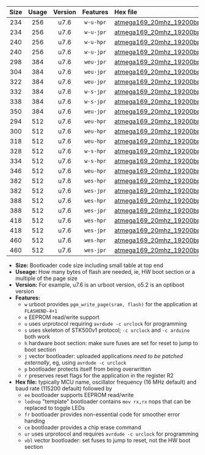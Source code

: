 |Size|Usage|Version|Features|Hex file|
|:-:|:-:|:-:|:-:|:--|
|234|256|u7.6|`w-u-hpr`|[atmega169_20mhz_19200bps_ur.hex](https://raw.githubusercontent.com/stefanrueger/urboot/main/atmega169_20mhz_19200bps_ur.hex)|
|234|256|u7.6|`w-u-jpr`|[atmega169_20mhz_19200bps_ur_vbl.hex](https://raw.githubusercontent.com/stefanrueger/urboot/main/atmega169_20mhz_19200bps_ur_vbl.hex)|
|240|256|u7.6|`w-u-hpr`|[atmega169_20mhz_19200bps_lednop_ur.hex](https://raw.githubusercontent.com/stefanrueger/urboot/main/atmega169_20mhz_19200bps_lednop_ur.hex)|
|240|256|u7.6|`w-u-jpr`|[atmega169_20mhz_19200bps_lednop_ur_vbl.hex](https://raw.githubusercontent.com/stefanrueger/urboot/main/atmega169_20mhz_19200bps_lednop_ur_vbl.hex)|
|298|384|u7.6|`weu-jpr`|[atmega169_20mhz_19200bps_ee_ur_vbl.hex](https://raw.githubusercontent.com/stefanrueger/urboot/main/atmega169_20mhz_19200bps_ee_ur_vbl.hex)|
|304|384|u7.6|`weu-jpr`|[atmega169_20mhz_19200bps_ee_lednop_ur_vbl.hex](https://raw.githubusercontent.com/stefanrueger/urboot/main/atmega169_20mhz_19200bps_ee_lednop_ur_vbl.hex)|
|322|384|u7.6|`weu-jpr`|[atmega169_20mhz_19200bps_ee_lednop_fr_ur_vbl.hex](https://raw.githubusercontent.com/stefanrueger/urboot/main/atmega169_20mhz_19200bps_ee_lednop_fr_ur_vbl.hex)|
|332|384|u7.6|`w-s-jpr`|[atmega169_20mhz_19200bps_vbl.hex](https://raw.githubusercontent.com/stefanrueger/urboot/main/atmega169_20mhz_19200bps_vbl.hex)|
|338|384|u7.6|`w-s-jpr`|[atmega169_20mhz_19200bps_lednop_vbl.hex](https://raw.githubusercontent.com/stefanrueger/urboot/main/atmega169_20mhz_19200bps_lednop_vbl.hex)|
|350|384|u7.6|`weu-jpr`|[atmega169_20mhz_19200bps_ee_lednop_fr_ce_ur_vbl.hex](https://raw.githubusercontent.com/stefanrueger/urboot/main/atmega169_20mhz_19200bps_ee_lednop_fr_ce_ur_vbl.hex)|
|294|512|u7.6|`weu-hpr`|[atmega169_20mhz_19200bps_ee_ur.hex](https://raw.githubusercontent.com/stefanrueger/urboot/main/atmega169_20mhz_19200bps_ee_ur.hex)|
|300|512|u7.6|`weu-hpr`|[atmega169_20mhz_19200bps_ee_lednop_ur.hex](https://raw.githubusercontent.com/stefanrueger/urboot/main/atmega169_20mhz_19200bps_ee_lednop_ur.hex)|
|318|512|u7.6|`weu-hpr`|[atmega169_20mhz_19200bps_ee_lednop_fr_ur.hex](https://raw.githubusercontent.com/stefanrueger/urboot/main/atmega169_20mhz_19200bps_ee_lednop_fr_ur.hex)|
|328|512|u7.6|`w-s-hpr`|[atmega169_20mhz_19200bps.hex](https://raw.githubusercontent.com/stefanrueger/urboot/main/atmega169_20mhz_19200bps.hex)|
|334|512|u7.6|`w-s-hpr`|[atmega169_20mhz_19200bps_lednop.hex](https://raw.githubusercontent.com/stefanrueger/urboot/main/atmega169_20mhz_19200bps_lednop.hex)|
|346|512|u7.6|`weu-hpr`|[atmega169_20mhz_19200bps_ee_lednop_fr_ce_ur.hex](https://raw.githubusercontent.com/stefanrueger/urboot/main/atmega169_20mhz_19200bps_ee_lednop_fr_ce_ur.hex)|
|382|512|u7.6|`wes-hpr`|[atmega169_20mhz_19200bps_ee.hex](https://raw.githubusercontent.com/stefanrueger/urboot/main/atmega169_20mhz_19200bps_ee.hex)|
|382|512|u7.6|`wes-jpr`|[atmega169_20mhz_19200bps_ee_vbl.hex](https://raw.githubusercontent.com/stefanrueger/urboot/main/atmega169_20mhz_19200bps_ee_vbl.hex)|
|388|512|u7.6|`wes-hpr`|[atmega169_20mhz_19200bps_ee_lednop.hex](https://raw.githubusercontent.com/stefanrueger/urboot/main/atmega169_20mhz_19200bps_ee_lednop.hex)|
|388|512|u7.6|`wes-jpr`|[atmega169_20mhz_19200bps_ee_lednop_vbl.hex](https://raw.githubusercontent.com/stefanrueger/urboot/main/atmega169_20mhz_19200bps_ee_lednop_vbl.hex)|
|418|512|u7.6|`wes-hpr`|[atmega169_20mhz_19200bps_ee_lednop_fr.hex](https://raw.githubusercontent.com/stefanrueger/urboot/main/atmega169_20mhz_19200bps_ee_lednop_fr.hex)|
|418|512|u7.6|`wes-jpr`|[atmega169_20mhz_19200bps_ee_lednop_fr_vbl.hex](https://raw.githubusercontent.com/stefanrueger/urboot/main/atmega169_20mhz_19200bps_ee_lednop_fr_vbl.hex)|
|460|512|u7.6|`wes-hpr`|[atmega169_20mhz_19200bps_ee_lednop_fr_ce.hex](https://raw.githubusercontent.com/stefanrueger/urboot/main/atmega169_20mhz_19200bps_ee_lednop_fr_ce.hex)|
|460|512|u7.6|`wes-jpr`|[atmega169_20mhz_19200bps_ee_lednop_fr_ce_vbl.hex](https://raw.githubusercontent.com/stefanrueger/urboot/main/atmega169_20mhz_19200bps_ee_lednop_fr_ce_vbl.hex)|

- **Size:** Bootloader code size including small table at top end
- **Useage:** How many bytes of flash are needed, ie, HW boot section or a multiple of the page size
- **Version:** For example, u7.6 is an urboot version, o5.2 is an optiboot version
- **Features:**
  + `w` urboot provides `pgm_write_page(sram, flash)` for the application at `FLASHEND-4+1`
  + `e` EEPROM read/write support
  + `u` uses urprotocol requiring `avrdude -c urclock` for programming
  + `s` uses skeleton of STK500v1 protocol; `-c urclock` and `-c arduino` both work
  + `h` hardware boot section: make sure fuses are set for reset to jump to boot section
  + `j` vector bootloader: uploaded applications *need to be patched externally*, eg, using `avrdude -c urclock`
  + `p` bootloader protects itself from being overwritten
  + `r` preserves reset flags for the application in the register R2
- **Hex file:** typically MCU name, oscillator frequency (16 MHz default) and baud rate (115200 default) followed by
  + `ee` bootloader supports EEPROM read/write
  + `lednop` "template" bootloader contains `mov rx,rx` nops that can be replaced to toggle LEDs
  + `fr` bootloader provides non-essential code for smoother error handing
  + `ce` bootloader provides a chip erase command
  + `ur` uses urprotocol and requires `avrdude -c urclock` for programming
  + `vbl` vector bootloader: set fuses to jump to reset, not the HW boot section

